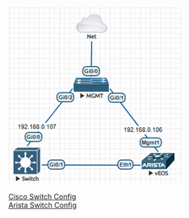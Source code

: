 ![](config/lab_setup.png)

[Cisco Switch Config](config/cisco_switch_config.md)
<br>
[Arista Switch Config](config/arista_switch_config.md)